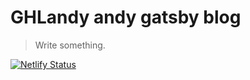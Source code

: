 # GHLandy andy gatsby blog

> Write something.

[![Netlify Status](https://api.netlify.com/api/v1/badges/dbc84cec-34b0-4790-983b-8d24bf0b4a65/deploy-status)](https://app.netlify.com/sites/ecstatic-khorana-e81913/deploys)
